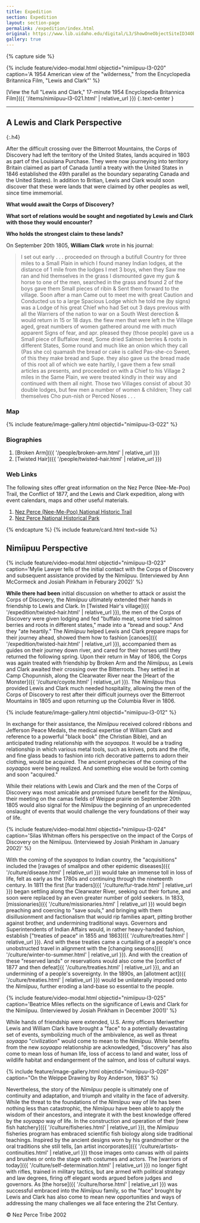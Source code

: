 ```yaml
---
title: Expedition
section: Expedition
layout: section-page
permalink: /expedition/index.html
original: https://www.lib.uidaho.edu/digital/L3/ShowOneObjectSiteID34ObjectID80ExpeditionID.html
gallery: true
---
```


{% capture side %}

{% include feature/video-modal.html objectid="nimiipuu-l3-020" caption='A 1954 American view of the "wilderness," from the Encyclopedia Britannica Film, "Lewis and Clark"' %}

[View the full "Lewis and Clark," 17-minute 1954 Encyclopedia Britannica Film]({{ '/items/nimiipuu-l3-021.html' | relative_url }})
{:.text-center }

------

## A Lewis and Clark Perspective
{:.h4}

After the difficult crossing over the Bitterroot Mountains, the Corps of Discovery had left the territory of the United States, lands acquired in 1803 as part of the Louisiana Purchase. They were now journeying into territory Britain claimed as part of Canada (until a treaty with the United States in 1846 established the 49th parallel as the boundary separating Canada and the United States). In addition to Britian, Lewis and Clark would soon discover that these were lands that were claimed by other peoples as well, since time immemorial.

**What would await the Corps of Discovery?**

**What sort of relations would be sought and negotiated by Lewis and Clark with those they would encounter?**

**Who holds the strongest claim to these lands?**

On September 20th 1805, **William Clark** wrote in his journal:

> I set out early . . . proceeded on through a butifull Country for three miles to a Small Plain in which I found maney Indian lodges, at the distance of 1 mile from the lodges I met 3 boys, when they Saw me ran and hid themselves in the grass I dismounted gave my gun & horse to one of the men, searched in the grass and found 2 of the boys gave them Small pieces of ribin & Sent them forward to the village. Soon after a man Came out to meet me with great Caution and Conducted us to a large Spacious Lodge which he told me (by signs) was a Lodge of his great Chief who had Set out 3 days previous with all the Warriers of the nation to war on a South West derection & would return in 15 or 18 days. the fiew men that were left in the Village aged, great numbers of women gathered around me with much apparent Signs of fear, and apr. pleased they (those people) gave us a Small piece of Buffalow meat, Some dried Salmon berries & roots in different States, Some round and much like an onion which they call (Pas she co) quamash the bread or cake is called Pas-she-co Sweet, of this they make bread and Supe. they also gave us the bread made of this root all of which we eate hartily, I gave them a few small articles as presents, and proceeded on with a Chief to his Village 2 miles in the Same Plain, we were treated kindly in their way and continued with them all night. Those two Villages consist of about 30 double lodges, but few men a number of women & children; They call themselves Cho pun-nish or Perced Noses . . .

### Map

{% include feature/image-gallery.html objectid="nimiipuu-l3-022" %}

### Biographies

1.  [Broken Arm]({{ '/people/broken-arm.html' | relative_url }})
2.  [Twisted Hair]({{ '/people/twisted-hair.html' | relative_url }})

### Web Links

The following sites offer great information on the Nez Perce (Nee-Me-Poo) Trail, the Conflict of 1877, and the Lewis and Clark expedition, along with event calendars, maps and other useful materials.

1.  [Nez Perce (Nee-Me-Poo) National Historic Trail](https://www.nps.gov/places/000/nez-perce-national-historic-trail.htm)
2.  [Nez Perce National Historical Park](http://www.nps.gov/nepe/)

{% endcapture %}
{% include feature/card.html text=side %}

## Nimíipuu Perspective

{% include feature/video-modal.html objectid="nimiipuu-l3-023" caption='Mylie Lawyer tells of the initial contact with the Corps of Discovery and subsequent assistance provided by the Nimíipuu. (Interviewed by Ann McCormeck and Josiah Pinkham in Feburary 2002)' %}

**While there had been** initial discussion on whether to attack or assist the Corps of Discovery, the _Nimíipuu_ ultimately extended their hands in friendship to Lewis and Clark. In [Twisted Hair's village]({{ '/expedition/twisted-hair.html' | relative_url }}), the men of the Corps of Discovery were given lodging and fed "buffalo meat, some tried salmon berries and roots in different states," made into a "bread and soup." And they "ate heartily." The _Nimíipuu_ helped Lewis and Clark prepare maps for their journey ahead, showed them how to fashion [canoes]({{ '/expedition/twisted-hair.html' | relative_url }}), accompanied them as guides on their journey down river, and cared for their horses until they returned the following spring. Upon their return in May of 1806, the Corps was again treated with friendship by Broken Arm and the _Nimíipuu_, as Lewis and Clark awaited their crossing over the Bitterroots. They settled in at Camp Chopunnish, along the Clearwater River near the [Heart of the Monster]({{ '/culture/coyote.html' | relative_url }}). The _Nimíipuu_ thus provided Lewis and Clark much needed hospitality, allowing the men of the Corps of Discovery to rest after their difficult journeys over the Bitterroot Mountains in 1805 and upon returning up the Columbia River in 1806.

{% include feature/image-gallery.html objectid="nimiipuu-l3-012" %}

In exchange for their assistance, the _Nimíipuu_ received colored ribbons and Jefferson Peace Medals, the medical expertise of William Clark and reference to a powerful "black book" (the Christian Bible), and an anticipated trading relationship with the _soyaapos_. It would be a trading relationship in which various metal tools, such as knives, pots and the rifle, and fine glass beads to fashion into rich decorative patterns to adorn their clothing, would be acquired. The ancient prophecies of the coming of the _soyaapos_ were being realized. And something else would be forth coming and soon "acquired."

While their relations with Lewis and Clark and the men of the Corps of Discovery was most amicable and promised future benefit for the _Nimíipuu_, their meeting on the camas fields of Weippe prairie on September 20th 1805 would also signal for the _Nimíipuu_ the beginning of an unprecedented onslaught of events that would challenge the very foundations of their way of life.

{% include feature/video-modal.html objectid="nimiipuu-l3-024" caption='Silas Whitman offers his perspective on the impact of the Corps of Discovery on the Nimíipuu. (Interviewed by Josiah Pinkham in January 2002)' %}

With the coming of the _soyaapos_ to Indian country, the "acquisitions" included the [ravages of smallpox and other epidemic diseases]({{ '/culture/disease.html' | relative_url }}) would take an immense toll in loss of life, felt as early as the 1780s and continuing through the nineteenth century. In 1811 the first [fur traders]({{ '/culture/fur-trade.html' | relative_url }}) began settling along the Clearwater River, seeking out their fortune, and soon were replaced by an even greater number of gold seekers. In 1833, [missionaries]({{ '/culture/missionaries.html' | relative_url }}) would begin preaching and coercing to "save souls," and bringing with them disillusionment and factionalism that would rip families apart, pitting brother against brother, and undermining traditional ways. Governors and Superintendents of Indian Affairs would, in rather heavy-handed fashion, establish ["treaties of peace" in 1855 and 1863]({{ '/culture/treaties.html' | relative_url }}). And with these treaties came a curtailing of a people's once unobstructed travel in alignment with the [changing seasons]({{ '/culture/winter-to-summer.html' | relative_url }}). And with the creation of these "reserved lands" or reservations would also come the [conflict of 1877 and then defeat]{{ '/culture/treaties.html' | relative_url }}), and an undermining of a people's sovereignty. In the 1890s, an [allotment act]({{ '/culture/treaties.html' | relative_url }}) would be unilaterally imposed onto the _Nimíipuu_, further eroding a land-base so essential to the people.

{% include feature/video-modal.html objectid="nimiipuu-l3-025" caption='Beatrice Miles reflects on the significance of Lewis and Clark for the Nimíipuu. (Interviewed by Josiah Pinkham in December 2001)' %}

While hands of friendship were extended, U.S. Army officers Meriwether Lewis and William Clark have brought a "face" to a potentially devastating set of events, symbolizing much of the ambivalence, as well as threat _soyaapo_ "civilization" would come to mean to the _Nimíipuu_. While benefits from the new _soyaapo_ relationship are acknowledged, "discovery" has also come to mean loss of human life, loss of access to land and water, loss of wildlife habitat and endangerment of the salmon, and loss of cultural ways.

{% include feature/image-gallery.html objectid="nimiipuu-l3-026" caption="On the Weippe Drawing by Roy Anderson, 1983" %}

Nevertheless, the story of the _Nimíipuu_ people is ultimately one of continuity and adaptation, and triumph and vitality in the face of adversity. While the threat to the foundations of the _Nimíipuu_ way of life has been nothing less than catastrophic, the _Nimíipuu_ have been able to apply the wisdom of their ancestors, and integrate it with the best knowledge offered by the _soyaapo_ way of life. In the construction and operation of their [new fish hatchery]({{ '/culture/fisheries.html' | relative_url }}), the _Nimíipuu_ fisheries program has embraced scientific fish biology along side traditional teachings. Inspired by the ancient designs worn by his grandmother or the oral traditions she still tells, [an artist incorporates]({{ '/culture/artists-continuities.html' | relative_url }}) those images onto canvas with oil paints and brushes or onto the stage with costumes and actors. The [warriors of today]({{ '/culture/self-determination.html' | relative_url }}) no longer fight with rifles, trained in military tactics, but are armed with political strategy and law degrees, firing off elegant words argued before judges and governors. As [the horse]({{ '/culture/horse.html' | relative_url }}) was successful embraced into the _Nimíipuu_ family, so the "face" brought by Lewis and Clark has also come to mean new opportunities and ways of addressing the many challenges we all face entering the 21st Century.

© Nez Perce Tribe 2002
